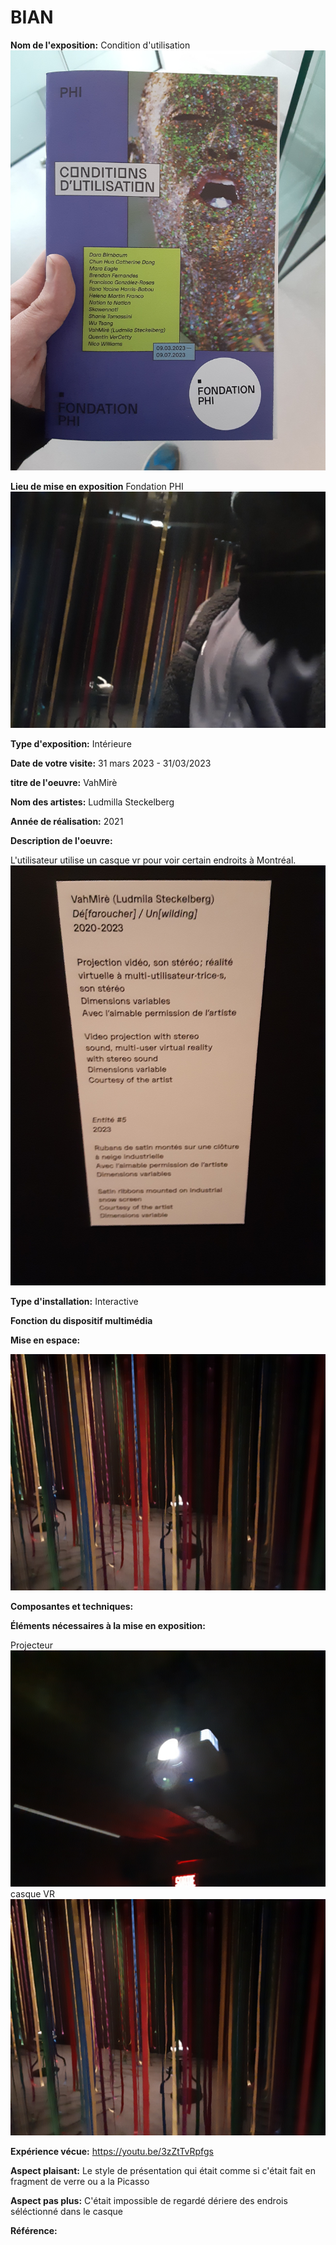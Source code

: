 # BIAN

**Nom de l'exposition:**
Condition d'utilisation
![media/brochure.jpg](media/brochure.jpg)

**Lieu de mise en exposition**
Fondation PHI
![media/devant_visite.jpg](media/devant_visite.jpg)

**Type d'exposition:**
Intérieure

**Date de votre visite:**
31 mars 2023 - 31/03/2023 

**titre de l'oeuvre:**
VahMirè

**Nom des artistes:**
Ludmilla Steckelberg

**Année de réalisation:** 
2021

**Description de l'oeuvre:**

L'utilisateur utilise un casque vr pour voir certain endroits à Montréal.
![media/affiche_visite.jpg](media/affiche_visite.jpg)

**Type d'installation:** Interactive


**Fonction du dispositif multimédia**


**Mise en espace:**

![media/lieu_visite.jpg](media/lieu_visite.jpg)

**Composantes et techniques:**


**Éléments nécessaires à la mise en exposition:**

Projecteur
![media/projecteur_visite.jpg](media/projecteur_visite.jpg)
casque VR
![media/lieu_visite.jpg](media/lieu_visite.jpg)

**Expérience vécue:**
https://youtu.be/3zZtTvRpfgs

**Aspect plaisant:**
Le style de présentation qui était comme si c'était fait en fragment de verre ou a la Picasso

**Aspect pas plus:**
C'était impossible de regardé dériere des endrois séléctionné dans le casque

**Référence:**

